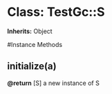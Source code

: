 # Class: TestGc::S
**Inherits:** Object
    




#Instance Methods
## initialize(a) [](#method-i-initialize)

**@return** [S] a new instance of S

